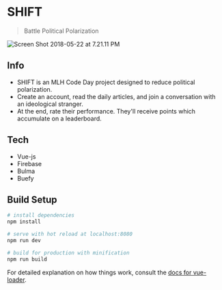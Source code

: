 # SHIFT

> Battle Political Polarization

![Screen Shot 2018-05-22 at 7.21.11 PM](https://i.imgur.com/YxlJpp4.jpg)

## Info 
* SHIFT is an MLH Code Day project designed to reduce political polarization. 
* Create an account, read the daily articles, and join a conversation with an ideological stranger. 
* At the end, rate their performance. They'll receive points which accumulate on a leaderboard. 

## Tech
* Vue-js
* Firebase
* Bulma
* Buefy

## Build Setup

``` bash
# install dependencies
npm install

# serve with hot reload at localhost:8080
npm run dev

# build for production with minification
npm run build
```

For detailed explanation on how things work, consult the [docs for vue-loader](http://vuejs.github.io/vue-loader).
